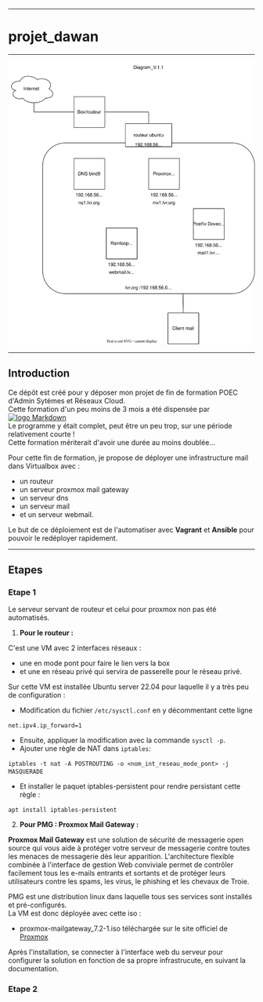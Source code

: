 ***
# projet_dawan
***
![Diagram](projet_dawan.drawio.svg)
***
## Introduction
Ce dépôt est créé pour y déposer mon projet de fin de formation POEC d'Admin Sytèmes et Réseaux Cloud.  
Cette formation d'un peu moins de 3 mois a été dispensée par [![logo Markdown]( https://www.dawan.fr/build/images/dawan-logo.5b6f94e2.png)](https://www.dawan.fr/)  
Le programme y était complet, peut être un peu trop, sur une période relativement courte !  
Cette formation mériterait d'avoir une durée au moins doublée...

Pour cette fin de formation, je propose de déployer une infrastructure mail dans Virtualbox avec :
- un routeur  
- un serveur proxmox mail gateway  
- un serveur dns  
- un serveur mail  
- et un serveur webmail.

Le but de ce déploiement est de l'automatiser avec **Vagrant** et **Ansible** pour pouvoir le redéployer rapidement.
***
## Etapes
### Etape 1
Le serveur servant de routeur et celui pour proxmox non pas été automatisés.

1. **Pour le routeur :**

C'est une VM avec 2 interfaces réseaux :  
   - une en mode pont pour faire le lien vers la box  
   - et une en réseau privé qui servira de passerelle pour le réseau privé.

Sur cette VM est installée Ubuntu server 22.04 pour laquelle il y a très peu de configuration :  
   - Modification du fichier `/etc/sysctl.conf` en y décommentant cette ligne  
```
net.ipv4.ip_forward=1
```
   - Ensuite, appliquer la modification avec la commande `sysctl -p`.  
   - Ajouter une règle de NAT dans `iptables`:  
```
iptables -t nat -A POSTROUTING -o <nom_int_reseau_mode_pont> -j MASQUERADE
```
   - Et installer le paquet iptables-persistent pour rendre persistant cette règle :  
```
apt install iptables-persistent
```
2. **Pour PMG : Proxmox Mail Gateway :**

**Proxmox Mail Gateway** est une solution de sécurité de messagerie open source qui vous aide à protéger votre serveur de messagerie contre toutes les menaces de messagerie dès leur apparition. L'architecture flexible combinée à l'interface de gestion Web conviviale permet de contrôler facilement tous les e-mails entrants et sortants et de protéger leurs utilisateurs contre les spams, les virus, le phishing et les chevaux de Troie.

PMG est une distribution linux dans laquelle tous ses services sont installés et pré-configurés.  
La VM est donc déployée avec cette iso :  
   - proxmox-mailgateway_7.2-1.iso téléchargée sur le site officiel de [Proxmox](https://www.proxmox.com/en/downloads)

Après l'installation, se connecter à l'interface web du serveur pour configurer la solution en fonction de sa propre infrastrucute, en suivant la documentation.

### Etape 2
